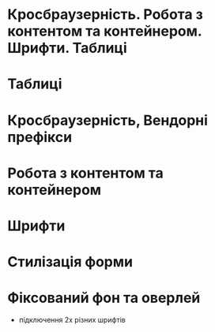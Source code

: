 # Кросбраузерність. Робота з контентом та контейнером. Шрифти. Таблиці

# Таблиці
# Кросбраузерність, Вендорні префікси

# Робота з контентом та контейнером
# Шрифти

# Стилізація форми
# Фіксований фон та оверлей
- підключення 2х різних шрифтів
